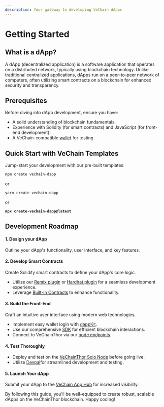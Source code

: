 ```yaml
---
description: Your gateway to developing VeChain dApps
---
```


# Getting Started

## What is a dApp?

A dApp (decentralized application) is a software application that operates on a distributed network, typically using blockchain technology. Unlike traditional centralized applications, dApps run on a peer-to-peer network of computers, often utilizing smart contracts on a blockchain for enhanced security and transparency.

## Prerequisites

Before diving into dApp development, ensure you have:

* A solid understanding of blockchain fundamentals.
* Experience with Solidity (for smart contracts) and JavaScript (for front-end development).
* A VeChain-compatible [wallet](../core-concepts/wallets/) for testing.

## Quick Start with VeChain Templates

Jump-start your development with our pre-built templates:

```bash
npm create vechain-dapp
```

or

```bash
yarn create vechain-dapp
```

or

<pre class="language-bash"><code class="lang-bash"><strong>npx create-vechain-dapp@latest
</strong></code></pre>

## Development Roadmap

#### 1. Design your dApp

Outline your dApp's functionality, user interface, and key features.

#### 2. **Develop Smart Contracts**

Create Solidity smart contracts to define your dApp's core logic.

* Utilize our [Remix plugin](frameworks-and-ides/remix.md) or [Hardhat plugin](frameworks-and-ides/hardhat/) for a seamless development experience.
* Leverage [Built-in Contracts](built-in-contracts.md) to enhance functionality.

#### 3. **Build the Front-End**

Craft an intuitive user interface using modern web technologies.

* Implement easy wallet login with [dappKit](sdks-and-providers/dapp-kit/dapp-kit-1/).
* Use our comprehensive [SDK](sdks-and-providers/sdk/) for efficient blockchain interactions.
* Connect to VeChainThor via our [node endpoints](nodes.md).

#### 4. **Test Thoroughly**

* Deploy and test on the [VeChainThor Solo Node](../core-concepts/networks/thor-solo-node.md) before going live.
* Utilize [Devpal](sdks-and-providers/devpal.md)for streamlined development and testing.

#### 5. **Launch Your dApp**

Submit your dApp to the [VeChain App Hub](https://apps.vechain.org/#all) for increased visibility.

By following this guide, you'll be well-equipped to create robust, scalable dApps on the VeChainThor blockchain. Happy coding!
